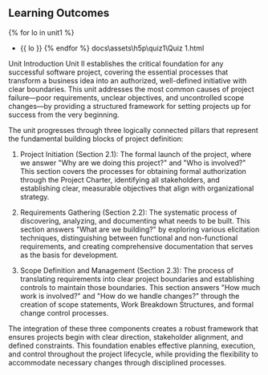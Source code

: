 ## Learning Outcomes

{% for lo in unit1 %}

- {{ lo }}
  {% endfor %}
  docs\assets\h5p\quiz1\Quiz 1.html

Unit Introduction
Unit II establishes the critical foundation for any successful software project, covering the essential processes that transform a business idea into an authorized, well-defined initiative with clear boundaries. This unit addresses the most common causes of project failure—poor requirements, unclear objectives, and uncontrolled scope changes—by providing a structured framework for setting projects up for success from the very beginning.

The unit progresses through three logically connected pillars that represent the fundamental building blocks of project definition:

1. Project Initiation (Section 2.1): The formal launch of the project, where we answer "Why are we doing this project?" and "Who is involved?" This section covers the processes for obtaining formal authorization through the Project Charter, identifying all stakeholders, and establishing clear, measurable objectives that align with organizational strategy.

2. Requirements Gathering (Section 2.2): The systematic process of discovering, analyzing, and documenting what needs to be built. This section answers "What are we building?" by exploring various elicitation techniques, distinguishing between functional and non-functional requirements, and creating comprehensive documentation that serves as the basis for development.

3. Scope Definition and Management (Section 2.3): The process of translating requirements into clear project boundaries and establishing controls to maintain those boundaries. This section answers "How much work is involved?" and "How do we handle changes?" through the creation of scope statements, Work Breakdown Structures, and formal change control processes.

The integration of these three components creates a robust framework that ensures projects begin with clear direction, stakeholder alignment, and defined constraints. This foundation enables effective planning, execution, and control throughout the project lifecycle, while providing the flexibility to accommodate necessary changes through disciplined processes.
